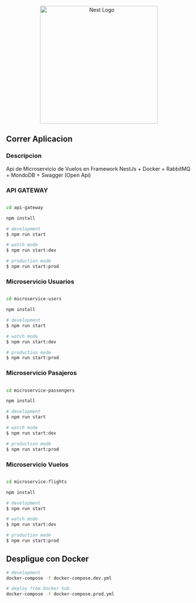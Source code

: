 <p align="center">
  <a href="http://nestjs.com/" target="blank"><img src="https://nestjs.com/img/logo_text.svg" width="320" alt="Nest Logo" /></a>
</p>

## Correr Aplicacion

### Descripcion
Api de Microservicio de Vuelos en Framework NestJs + Docker + RabbitMQ + MondoDB + Swagger (Open Api)

### API GATEWAY

```bash

cd api-gateway

npm install 

# development
$ npm run start

# watch mode
$ npm run start:dev

# production mode
$ npm run start:prod
```

### Microservicio Usuarios

```bash

cd microservice-users

npm install 

# development
$ npm run start

# watch mode
$ npm run start:dev

# production mode
$ npm run start:prod
```

### Microservicio Pasajeros

```bash

cd microservice-passengers

npm install 

# development
$ npm run start

# watch mode
$ npm run start:dev

# production mode
$ npm run start:prod
```

### Microservicio Vuelos

```bash

cd microservice-flights

npm install 

# development
$ npm run start

# watch mode
$ npm run start:dev

# production mode
$ npm run start:prod
```
## Despligue con Docker

```bash
# development
docker-compose -f docker-compose.dev.yml

# deploy from Docker hub
docker-compose -f docker-compose.prod.yml
```
